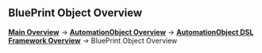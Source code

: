 ## BluePrint Object Overview
__[Main Overview](../../README.md)__ ->
__[AutomationObject Overview](../README.md)__ ->
__[AutomationObject DSL Framework Overview](README.md)__ ->
BluePrint Object Overview

